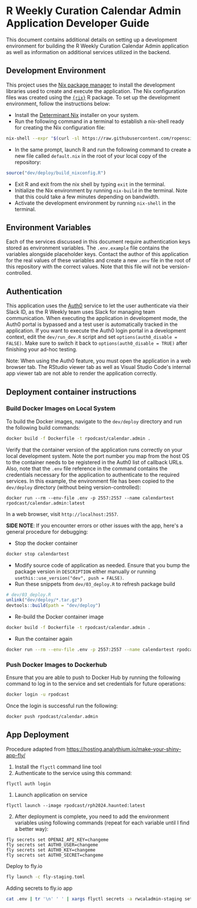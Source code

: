 # R Weekly Curation Calendar Admin Application Developer Guide

This document contains additional details on setting up a development
environment for building the R Weekly Curation Calendar Admin application as
well as information on additional services utilized in the backend. 

## Development Environment

This project uses the [Nix package manager](https://nixos.org/) to install the
development libraries used to create and execute the application. The Nix
configuration files was created using the
[`{rix}`](https://docs.ropensci.org/rix/index.html) R package. To set up the
development environment, follow the instructions below:

* Install the [Determinant
  Nix](https://determinate.systems/posts/determinate-nix-installer) installer on
  your system.
* Run the following command in a terminal to establish a nix-shell ready for
  creating the Nix configuration file:

```bash
nix-shell --expr "$(curl -sl https://raw.githubusercontent.com/ropensci/rix/main/inst/extdata/default.nix)"
```

* In the same prompt, launch R and run the following command to create a new file called `default.nix` in the root of your local copy of the repository:

```r
source("dev/deploy/build_nixconfig.R")
```

* Exit R and exit from the nix shell by typing `exit` in the terminal.
* Initialize the Nix environment by running `nix-build` in the terminal. Note
  that this could take a few minutes depending on bandwidth.
* Activate the development environment by running `nix-shell` in the terminal. 

## Environment Variables

Each of the services discussed in this document require authentication keys stored as environment variables. The `.env.example` file contains the variables alongside placeholder keys. Contact the author of this application for the real values of these variables and create a new `.env` file in the root of this repository with the correct values. Note that this file will not be version-controlled.

## Authentication

This application uses the [Auth0](https://auth0.com/) service to let the user
authenticate via their Slack ID, as the R Weekly team uses Slack for managing
team communication. When executing the application in development mode, the Auth0
portal is bypassed and a test user is automatically tracked in the application.
If you want to execute the Auth0 login portal in a development context, edit the
`dev/run_dev.R` script and set `options(auth0_disable = FALSE)`. Make sure to
switch it back to `options(auth0_disable = TRUE)` after finishing your ad-hoc
testing.

Note: When using the Auth0 feature, you must open the application in a web
browser tab. The RStudio viewer tab as well as Visual Studio Code's internal app
viewer tab are not able to render the application correctly.

## Deployment container instructions

### Build Docker Images on Local System

To build the Docker images, navigate to the `dev/deploy` directory and run the following build commands:

```bash
docker build -f Dockerfile -t rpodcast/calendar.admin .
```

Verify that the container version of the application runs correctly on your local development system. Note the port number you map from the host OS to the container needs to be registered in the Auth0 list of callback URLs. Also, note that the `.env` file reference in the command contains the credentials necessary for the application to authenticate to the required services. In this example, the environment file has been copied to the `dev/deploy` directory (without being version-controlled):

```
docker run --rm --env-file .env -p 2557:2557 --name calendartest rpodcast/calendar.admin:latest
```

In a web browser, visit `http://localhost:2557`.

**SIDE NOTE**: If you encounter errors or other issues with the app, here's a general procedure for debugging:

* Stop the docker container

```bash
docker stop calendartest
```

* Modify source code of application as needed. Ensure that you bump the package version in `DESCRIPTION` either manually or running `usethis::use_version("dev", push = FALSE)`.
* Run these snippets from `dev/03_deploy.R` to refresh package build

```r
# dev/03_deploy.R
unlink("dev/deploy/*.tar.gz")
devtools::build(path = "dev/deploy")
```

* Re-build the Docker container image

```bash
docker build -f Dockerfile -t rpodcast/calendar.admin .

```

* Run the container again

```bash
docker run --rm --env-file .env -p 2557:2557 --name calendartest rpodcast/calendar.admin:latest
```

### Push Docker Images to Dockerhub

Ensure that you are able to push to Docker Hub by running the following command to log in to the service and set credentials for future operations:

```bash
docker login -u rpodcast
```

Once the login is successful run the following:

```bash
docker push rpodcast/calendar.admin
```

## App Deployment

Procedure adapted from <https://hosting.analythium.io/make-your-shiny-app-fly/>

1. Install the `flyctl` command line tool
1. Authenticate to the service using this command:

```
flyctl auth login
```

1. Launch application on service

```
flyctl launch --image rpodcast/rph2024.haunted:latest
```

2. After deployment is complete, you need to add the environment variables using following commands (repeat for each variable until I find a better way):

```
fly secrets set OPENAI_API_KEY=changeme
fly secrets set AUTH0_USER=changeme
fly secrets set AUTH0_KEY=changeme
fly secrets set AUTH0_SECRET=changeme
```

Deploy to fly.io

```bash
fly launch -c fly-staging.toml
```

Adding secrets to fly.io app

```bash
cat .env | tr '\n' ' ' | xargs flyctl secrets -a rwcaladmin-staging set
```